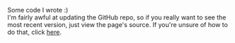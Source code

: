 Some code I wrote :)
<br>
I'm fairly awful at updating the GitHub repo, so if you really want to see the most recent version, just view the page's source. If you're unsure of how to do that, click [here](https://support.google.com/surveys/answer/6172725?hl=en).
